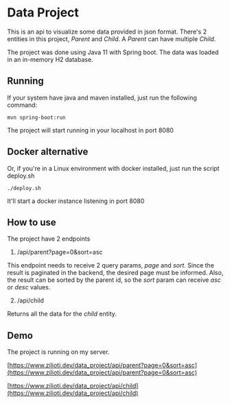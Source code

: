 # Data Project
This is an api to visualize some data provided in json format. There's 2 entities in this project, *Parent* and *Child*. A *Parent* can have multiple *Child*.

The project was done using Java 11 with Spring boot. The data was loaded in an in-memory H2 database.


## Running

If your system have java and maven installed, just run the following command:

    mvn spring-boot:run


The project will start running in your localhost in port 8080


## Docker alternative

Or, if you're in a Linux environment with docker installed, just run the script deploy.sh

    ./deploy.sh
It'll start a docker instance listening in port 8080


## How to use

The project have 2 endpoints

1. /api/parent?page=0&sort=asc
   
This endpoint needs to receive 2 query params, *page* and *sort*. Since the result is paginated in the backend, the desired page must be informed. Also, the result can be sorted by the parent id, so the *sort* param can receive *asc* or *desc* values.

2. /api/child
   
Returns all the data for the *child* entity.


## Demo

The project is running on my server.

[https://www.zilioti.dev/data_project/api/parent?page=0&sort=asc](https://www.zilioti.dev/data_project/api/parent?page=0&sort=asc)

[https://www.zilioti.dev/data_project/api/child](https://www.zilioti.dev/data_project/api/child)

